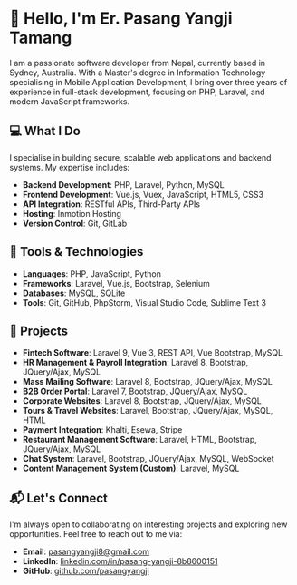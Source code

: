 # 👋 Hello, I'm Er. Pasang Yangji Tamang

I am a passionate software developer from Nepal, currently based in Sydney, Australia. With a Master's degree in Information Technology specialising in Mobile Application Development, I bring over three years of experience in full-stack development, focusing on PHP, Laravel, and modern JavaScript frameworks.

## 💻 What I Do

I specialise in building secure, scalable web applications and backend systems. My expertise includes:

* **Backend Development**: PHP, Laravel, Python, MySQL
* **Frontend Development**: Vue.js, Vuex, JavaScript, HTML5, CSS3
* **API Integration**: RESTful APIs, Third-Party APIs
* **Hosting**: Inmotion Hosting
* **Version Control**: Git, GitLab

## 🧰 Tools & Technologies

* **Languages**: PHP, JavaScript, Python
* **Frameworks**: Laravel, Vue.js, Bootstrap, Selenium
* **Databases**: MySQL, SQLite
* **Tools**: Git, GitHub, PhpStorm, Visual Studio Code, Sublime Text 3

## 🌱 Projects

* **Fintech Software**: Laravel 9, Vue 3, REST API, Vue Bootstrap, MySQL
* **HR Management & Payroll Integration**: Laravel 8, Bootstrap, JQuery/Ajax, MySQL
* **Mass Mailing Software**: Laravel 8, Bootstrap, JQuery/Ajax, MySQL
* **B2B Order Portal**: Laravel 7, Bootstrap, JQuery/Ajax, MySQL
* **Corporate Websites**: Laravel 8, Bootstrap, JQuery/Ajax, MySQL
* **Tours & Travel Websites**: Laravel, Bootstrap, JQuery/Ajax, MySQL, HTML
* **Payment Integration**: Khalti, Esewa, Stripe
* **Restaurant Management Software**: Laravel, HTML, Bootstrap, JQuery/Ajax, MySQL
* **Chat System**: Laravel, Bootstrap, JQuery/Ajax, MySQL, WebSocket
* **Content Management System (Custom)**: Laravel, MySQL

## 📬 Let's Connect

I'm always open to collaborating on interesting projects and exploring new opportunities. Feel free to reach out to me via:

* **Email**: [pasangyangji8@gmail.com](mailto:pasangyangji8@gmail.com)
* **LinkedIn**: [linkedin.com/in/pasang-yangji-8b8600151](https://www.linkedin.com/in/pasang-yangji-8b8600151/)
* **GitHub**: [github.com/pasangyangji](https://github.com/pasang7)

